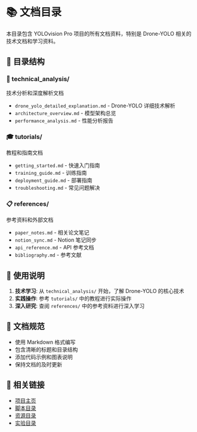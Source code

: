 # 📚 文档目录

本目录包含 YOLOvision Pro 项目的所有文档资料，特别是 Drone-YOLO 相关的技术文档和学习资料。

## 📁 目录结构

### 📖 technical_analysis/
技术分析和深度解析文档
- `drone_yolo_detailed_explanation.md` - Drone-YOLO 详细技术解析
- `architecture_overview.md` - 模型架构总览
- `performance_analysis.md` - 性能分析报告

### 🎓 tutorials/
教程和指南文档
- `getting_started.md` - 快速入门指南
- `training_guide.md` - 训练指南
- `deployment_guide.md` - 部署指南
- `troubleshooting.md` - 常见问题解决

### 📋 references/
参考资料和外部文档
- `paper_notes.md` - 相关论文笔记
- `notion_sync.md` - Notion 笔记同步
- `api_reference.md` - API 参考文档
- `bibliography.md` - 参考文献

## 🎯 使用说明

1. **技术学习**: 从 `technical_analysis/` 开始，了解 Drone-YOLO 的核心技术
2. **实践操作**: 参考 `tutorials/` 中的教程进行实际操作
3. **深入研究**: 查阅 `references/` 中的参考资料进行深入学习

## 📝 文档规范

- 使用 Markdown 格式编写
- 包含清晰的标题和目录结构
- 添加代码示例和图表说明
- 保持文档的及时更新

## 🔗 相关链接

- [项目主页](../README.md)
- [脚本目录](../scripts/README.md)
- [资源目录](../assets/README.md)
- [实验目录](../experiments/README.md)
